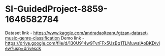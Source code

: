 # SI-GuidedProject-8859-1646582784
Dataset link - https://www.kaggle.com/andradaolteanu/gtzan-dataset-music-genre-classification 
Demo link - https://drive.google.com/file/d/130U914w9TvrFFx5UzBq1TLMuwslAoBKD/view?usp=drivesdk 
